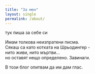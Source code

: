 ```yaml
---
title: "За мен"
layout: single
permalink: /about/
---
```

тук пиша за себе си

Имам толкова неизпратени писма. <br/>
Сякаш са като котката на Шрьодингер -  <br/>
нито живи, нито мъртви...  <br/>
но оставят нещо определено. Завинаги. <br/>

В този блог опитвам да им дам глас.